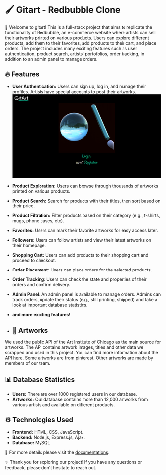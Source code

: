 # 🖌️ Gitart - Redbubble Clone

🌟 Welcome to gitart! This is a full-stack project that aims to replicate the functionality of Redbubble, an e-commerce website where artists can sell their artworks printed on various products. Users can explore different products, add them to their favorites, add products to their cart, and place orders. The project includes many exciting features such as user authentication, product search, artists' portofolios, order tracking, in addition to an admin panel to manage orders.

## 🔥 Features
- **User Authentication:** Users can sign up, log in, and manage their profiles. Artists have special accounts to post their artworks.
  ![screenshot](https://github.com/ninjoz/gitart/blob/main/documentations/images/Screenshot%202024-04-13%20173542.png)
- **Product Exploration:** Users can browse through thousands of artworks printed on various products.
- **Product Search:** Search for products with their titles, then sort based on their price.
- **Product Filtration:** Filter products based on their category (e.g., t-shirts, mugs, phone cases, etc).
- **Favorites:** Users can mark their favorite artworks for easy access later.
- **Followers:** Users can follow artists and view their latest artworks on their homepage.
- **Shopping Cart:** Users can add products to their shopping cart and proceed to checkout.
- **Order Placement:** Users can place orders for the selected products.
- **Order Tracking**: Users can check the state and properties of their orders and confirm delivery.
- **Admin Panel:** An admin panel is available to manage orders. Admins can track orders, update their status (e.g., still printing, shipped) and take a look at important database statistics.
- **and more exciting features!**

- ## 🎨 Artworks
We used the public API of the Art Institute of Chicago as the main source for artworks. The API contains artwork images, titles and other data we scrapped and used in this project. You can find more information about the API [here](https://api.artic.edu/docs/#introduction).
Some artworks are from pinterest. Other artworks are made by members of our team. 

## 📊 Database Statistics
- **Users:** There are over 1000 registered users in our database.
- **Artworks:** Our database contains more than 12,000 artworks from various artists and available on different products.

## ⚙️ Technologies Used
- **Frontend:** HTML, CSS, JavaScript.
- **Backend:** Node.js, Express.js, Ajax.
- **Database:** MySQL

💫 For more details please visit the [documentations](https://github.com/ninjoz/gitart/tree/main/documentations).


✨ Thank you for exploring our project! If you have any questions or feedback, please don't hesitate to reach out.


